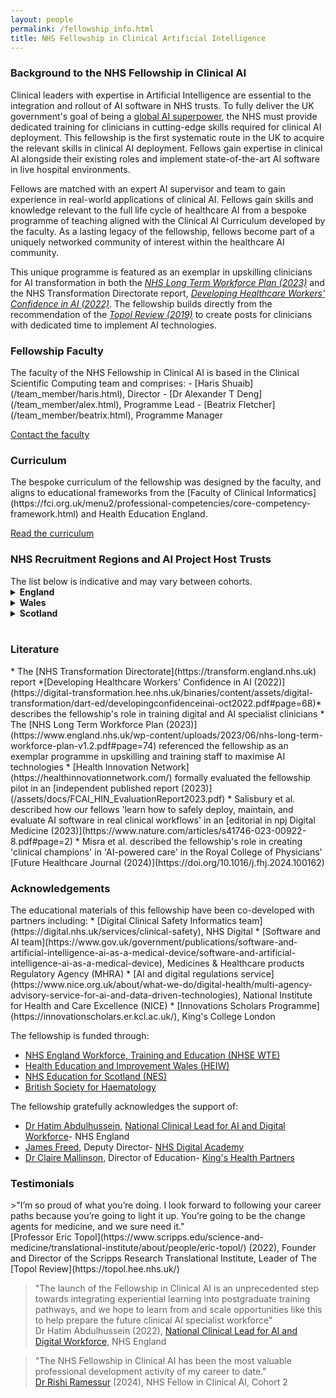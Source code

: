 ```yaml
---
layout: people
permalink: /fellowship_info.html
title: NHS Fellowship in Clinical Artificial Intelligence
---
```

<h3 style>Background to the NHS Fellowship in Clinical AI</h3>

Clinical leaders with expertise in Artificial Intelligence are essential to the integration and rollout of AI software in NHS trusts. 
To fully deliver the UK government's goal of being a [global AI superpower](https://assets.publishing.service.gov.uk/media/614db4d1e90e077a2cbdf3c4/National_AI_Strategy_-_PDF_version.pdf), the NHS must provide dedicated training for clinicians in cutting-edge skills required for clinical AI deployment.
This fellowship is the first systematic route in the UK to acquire the relevant skills in clinical AI deployment. Fellows  gain expertise in clinical AI alongside their existing roles and implement state-of-the-art AI software in live hospital environments.

Fellows are matched with an expert AI supervisor and team to gain experience in real-world applications of clinical AI. Fellows gain skills and knowledge relevant to the full life cycle of healthcare AI from a bespoke programme of teaching aligned with the Clinical AI Curriculum developed by the faculty.
As a lasting legacy of the fellowship, fellows become part of a uniquely networked community of interest within the healthcare AI community.

This unique programme is featured as an exemplar in upskilling clinicians for AI transformation in both the *[NHS Long Term Workforce Plan (2023)](https://www.england.nhs.uk/wp-content/uploads/2023/06/nhs-long-term-workforce-plan-v1.2.pdf#page=74)* and the NHS Transformation Directorate report, *[Developing Healthcare Workers' Confidence in AI (2022)](https://digital-transformation.hee.nhs.uk/binaries/content/assets/digital-transformation/dart-ed/developingconfidenceinai-oct2022.pdf#page=68)*. 
The fellowship builds directly from the recommendation of the *[Topol Review (2019)](https://topol.hee.nhs.uk/wp-content/uploads/HEE-Topol-Review-2019.pdf#page=8)* to create posts for clinicians with dedicated time to implement AI technologies.


<h3 style>Fellowship Faculty</h3>
The faculty of the NHS Fellowship in Clinical AI is based in the Clinical Scientific Computing team and comprises:
- [Haris Shuaib](/team_member/haris.html),  Director
- [Dr Alexander T Deng](/team_member/alex.html), Programme Lead
- [Beatrix Fletcher](/team_member/beatrix.html), Programme Manager

[Contact the faculty](mailto:gstt.aifellowship@nhs.net)

<h3 style>Curriculum</h3>
The bespoke curriculum of the fellowship was designed by the faculty, and aligns to educational frameworks from the [Faculty of Clinical Informatics](https://fci.org.uk/menu2/professional-competencies/core-competency-framework.html) and  Health Education England.

[Read the curriculum](/assets/docs/FCAI_Curriculum_v3.2.pdf)

<h3 style>NHS Recruitment Regions and AI Project Host Trusts</h3>
The list below is indicative and may vary between cohorts.
<details>
<summary>
<b>England</b>
</summary>
<details><summary>East of England</summary>
<ul>
  <li>Cambridge University Hospitals NHS Foundation Trust</li>
</ul>
</details>

<details><summary>London</summary>
<ul>
  <li>Guy's and St Thomas' NHS Foundation Trust</li>
  <li>Barts Health NHS Trust</li>
  <li>Great Ormond Street Hospital for Children NHS Foundation Trust</li>
  <li>Imperial College Healthcare NHS Trust</li>
  <li>King's College Hospital NHS Foundation Trust</li>
  <li>Moorfields Eye Hospital NHS Foundation Trust</li>
  <li>South London and Maudsley NHS Foundation Trust</li>
  <li>The Royal Marsden NHS Foundation Trust</li>
  <li>University College London Hospitals NHS Foundation Trust</li>
</ul>
</details>

<details><summary>Midlands</summary>
<ul>
  <li>University Hospitals Birmingham NHS Foundation Trust</li>
  <li>Nottingham University Hospitals NHS Trust</li>
  <li>The Royal Wolverhampton NHS Trust</li>
</ul>
</details>
<details><summary>North West</summary>
<ul>
  <li>Alder Hey Children's Hospital Trust</li>
  <li>Manchester University NHS Foundation Trust</li>
</ul>
</details>

<details><summary>South East</summary>
<ul>
  <li>Oxford University Hospitals NHS Foundation Trust</li>
  <li>University Hospitals Sussex NHS Foundation Trust</li>
  <li>East Kent Hospitals University NHS Foundation Trust</li>
  <li>University Hospital Southampton NHS Foundation Trust</li>
</ul>
</details>


<details><summary>South West</summary>
<ul>
  <li>University Hospitals Bristol NHS Foundation Trust</li>
</ul>
</details>

</details>
<details>
<summary>
<b>Wales</b>
</summary>
<ul>
  <li>Cardiff and Vale University Health Board</li>
  <li>Swansea Bay University Health Board </li>
  <li>Betsi Cadwaladr University Health Board</li>
</ul>


</details>
<details>
<summary>
<b>Scotland</b>
</summary>
<ul>
  <li>NHS Grampian</li>
  <li>NHS Greater Glasgow and Clyde</li>
</ul>

</details>
<br>

<h3 style>Literature</h3>
* The [NHS Transformation Directorate](https://transform.england.nhs.uk) report *[Developing Healthcare Workers' Confidence in AI (2022)](https://digital-transformation.hee.nhs.uk/binaries/content/assets/digital-transformation/dart-ed/developingconfidenceinai-oct2022.pdf#page=68)* describes the fellowship's role in training digital and AI specialist clinicians
* The [NHS Long Term Workforce Plan (2023)](https://www.england.nhs.uk/wp-content/uploads/2023/06/nhs-long-term-workforce-plan-v1.2.pdf#page=74) referenced the fellowship as an exemplar programme in upskilling and training staff to maximise AI technologies
* [Health Innovation Network](https://healthinnovationnetwork.com/) formally evaluated the fellowship pilot in an [independent published report (2023)](/assets/docs/FCAI_HIN_EvaluationReport2023.pdf)
* Salisbury et al. described how our fellows 'learn how to safely deploy, maintain, and evaluate AI software in real clinical workflows' in an [editorial in npj Digital Medicine (2023)](https://www.nature.com/articles/s41746-023-00922-8.pdf#page=2)
* Misra et al. described the fellowship's role in creating 'clinical champions' in 'AI-powered care' in the Royal College of Physicians' [Future Healthcare Journal (2024)](https://doi.org/10.1016/j.fhj.2024.100162)


<h3 style>Acknowledgements</h3>
The educational materials of this fellowship have been co-developed with partners including:
* [Digital Clinical Safety Informatics team](https://digital.nhs.uk/services/clinical-safety), NHS Digital
* [Software and AI team](https://www.gov.uk/government/publications/software-and-artificial-intelligence-ai-as-a-medical-device/software-and-artificial-intelligence-ai-as-a-medical-device), Medicines & Healthcare products Regulatory Agency (MHRA)
* [AI and digital regulations service](https://www.nice.org.uk/about/what-we-do/digital-health/multi-agency-advisory-service-for-ai-and-data-driven-technologies), National Institute for Health and Care Excellence (NICE) 
* [Innovations Scholars Programme](https://innovationscholars.er.kcl.ac.uk/), King's College London


The fellowship is funded through:
* [NHS England Workforce, Training and Education (NHSE WTE)](https://linktr.ee/NHSE_WTE)
* [Health Education and Improvement Wales (HEIW)](https://heiw.nhs.wales/education-and-training/)
* [NHS Education for Scotland (NES)](https://www.nes.scot.nhs.uk/)
* [British Society for Haematology](https://b-s-h.org.uk/)

The fellowship gratefully acknowledges the support of:
* [Dr Hatim Abdulhussein](https://www.linkedin.com/in/drhatz/), [National Clinical Lead for AI and Digital Workforce](https://digital-transformation.hee.nhs.uk/building-a-digital-workforce/dart-ed)- NHS England
* [James Freed](https://www.linkedin.com/in/james-freed-digital/), Deputy Director- [NHS Digital Academy](https://digital-transformation.hee.nhs.uk/digital-academy/programmes)
* [Dr Claire Mallinson](https://www.linkedin.com/in/claire-mallinson-01808212a/), Director of Education- [King's Health Partners](https://www.kingshealthpartners.org/our-work/khp-education)

<h3 style>Testimonials</h3>
>"I’m so proud of what you’re doing. I look forward to following your career paths because you’re going to light it up. You’re going to be the change agents for medicine, and we sure need it." <br/>[Professor Eric Topol](https://www.scripps.edu/science-and-medicine/translational-institute/about/people/eric-topol/) (2022), Founder and Director of the Scripps Research Translational Institute, Leader of The [Topol Review](https://topol.hee.nhs.uk/)

>"The launch of the Fellowship in Clinical AI is an unprecedented step towards integrating experiential learning into postgraduate training pathways, and we hope to learn from and scale opportunities like this to help prepare the future clinical AI specialist workforce" <br/>Dr Hatim Abdulhussein (2022), [National Clinical Lead for AI and Digital Workforce](https://digital-transformation.hee.nhs.uk/building-a-digital-workforce/dart-ed), NHS England

>"The NHS Fellowship in Clinical AI has been the most valuable professional development activity of my career to date." <br/>[Dr Rishi Ramessur](/fellow/rishiramessur.html) (2024), NHS Fellow in Clinical AI, Cohort 2
